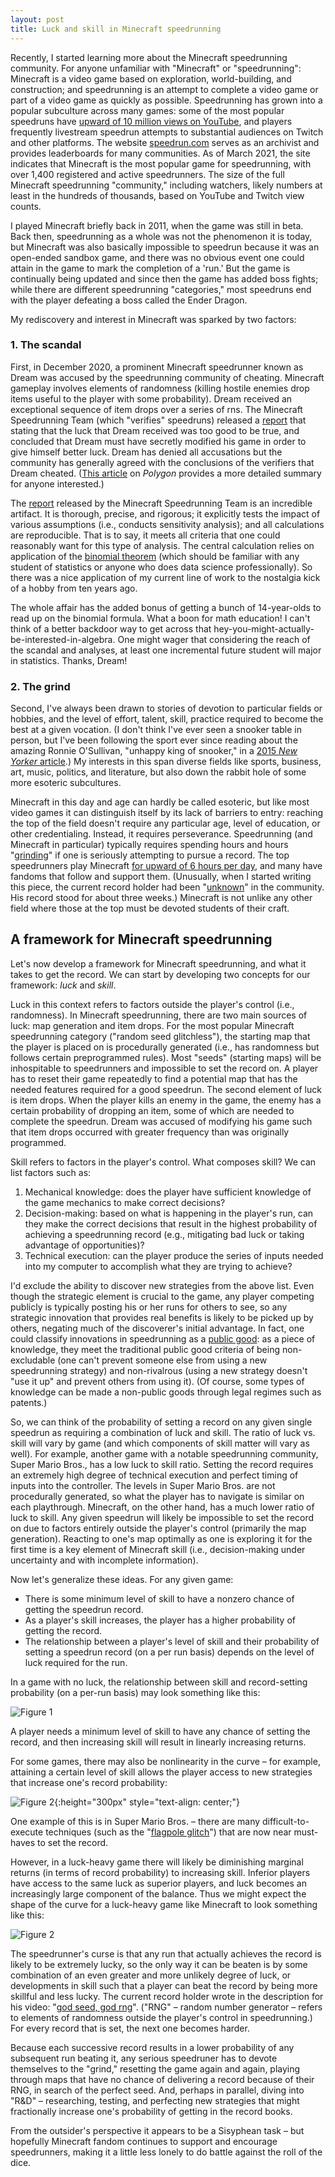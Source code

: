 ```yaml
---
layout: post
title: Luck and skill in Minecraft speedrunning
---
```


Recently, I started learning more about the Minecraft speedrunning community. For anyone unfamiliar with "Minecraft" or "speedrunning": Minecraft is a video game based on exploration, world-building, and construction; and speedrunning is an attempt to complete a video game or part of a video game as quickly as possible. Speedrunning has grown into a popular subculture across many games: some of the most popular speedruns have [upward of 10 million views on YouTube](https://www.youtube.com/watch?v=CFkv6DtKf3w), and players frequently livestream speedrun attempts to substantial audiences on Twitch and other platforms. The website [speedrun.com](www.speedrun.com) serves as an archivist and provides leaderboards for many communities. As of March 2021, the site indicates that  Minecraft is the most popular game for speedrunning, with over 1,400 registered and active speedrunners. The size of the full Minecraft speedrunning "community," including watchers, likely numbers at least in the hundreds of thousands, based on YouTube and Twitch view counts.

I played Minecraft briefly back in 2011, when the game was still in beta. Back then, speedrunning as a whole was not the phenomenon it is today, but Minecraft was also basically impossible to speedrun because it was an open-ended sandbox game, and there was no obvious event one could attain in the game to mark the completion of a 'run.' But the game is continually being updated and since then the game has added boss fights; while there are different speedrunning "categories," most speedruns end with the player defeating a boss called the Ender Dragon.

My rediscovery and interest in Minecraft was sparked by two factors:

### 1. The scandal

First, in December 2020, a prominent Minecraft speedrunner known as Dream was accused by the speedrunning community of cheating. Minecraft gameplay involves elements of randomness (killing hostile enemies drop items useful to the player with some probability). Dream received an exceptional sequence of item drops over a series of rns. The Minecraft Speedrunning Team (which "verifies" speedruns) released a [report](https://mcspeedrun.com/dream.pdf) that stating that the luck that Dream received was too good to be true, and concluded that Dream must have secretly modified his game in order to give himself better luck. Dream has denied all accusations but the community has generally agreed with the conclusions of the verifiers that Dream cheated. ([This article](https://www.polygon.com/2020/12/15/22176341/minecraft-youtube-dream-speedrun-cheating-mod-world-record-piglin) on *Polygon* provides a more detailed summary for anyone interested.)

The [report](https://mcspeedrun.com/dream.pdf) released by the Minecraft Speedrunning Team is an incredible artifact. It is thorough, precise, and rigorous; it explicitly tests the impact of various assumptions (i.e., conducts sensitivity analysis); and all calculations are reproducible. That is to say, it meets all criteria that one could reasonably want for this type of analysis. The central calculation relies on application of the [binomial theorem](https://www.statisticshowto.com/probability-and-statistics/binomial-theorem/binomial-distribution-formula/) (which should be familiar with any student of statistics or anyone who does data science professionally). So there was a nice application of my current line of work to the nostalgia kick of a hobby from ten years ago. 

The whole affair has the added bonus of getting a bunch of 14-year-olds to read up on the binomial formula. What a boon for math education! I can't think of a better backdoor way to get across that hey-you-might-actually-be-interested-in-algebra. One might wager that considering the reach of the scandal and analyses, at least one incremental future student will major in statistics. Thanks, Dream!

### 2. The grind

Second, I've always been drawn to stories of devotion to particular fields or hobbies, and the level of effort, talent, skill, practice required to become the best at a given vocation. (I don't think I've ever seen a snooker table in person, but I've been following the sport ever since reading about the amazing Ronnie O'Sullivan, "unhappy king of snooker," in a [2015 *New Yorker* article](https://www.newyorker.com/magazine/2015/03/30/follow-the-white-ball).) My interests in this span diverse fields like sports, business, art, music, politics, and literature, but also down the rabbit hole of some more esoteric subcultures. 

Minecraft in this day and age can hardly be called esoteric, but like most video games it can distinguish itself by its lack of barriers to entry: reaching the top of the field doesn't require any particular age, level of education, or other credentialing. Instead, it requires perseverance. Speedrunning (and Minecraft in particular) typically requires spending hours and hours "[grinding](https://en.wikipedia.org/wiki/Grinding_(video_games))" if one is seriously attempting to pursue a record. The top speedrunners play Minecraft [for upward of 6 hours per day](https://www.youtube.com/watch?v=XCl-dtcIVOM), and many have fandoms that follow and support them. (Unusually, when I started writing this piece, the current record holder had been "[unknown](https://www.youtube.com/watch?v=8gpazgyj_tE)" in the community. His record stood for about three weeks.)  Minecraft is not unlike any other field where those at the top must be devoted students of their craft.

## A framework for Minecraft speedrunning

Let's now develop a framework for Minecraft speedrunning, and what it takes to get the record. We can start by developing two concepts for our framework: *luck* and *skill*.

Luck in this context refers to factors outside the player's control (i.e., randomness). In Minecraft speedrunning, there are two main sources of luck: map generation and item drops. For the most popular Minecraft speedrunning category ("random seed glitchless"), the starting map that the player is placed on is procedurally generated (i.e., has randomness but follows certain preprogrammed rules). Most "seeds" (starting maps) will be inhospitable to speedrunners and impossible to set the record on. A player has to reset their game repeatedly to find a potential map that has the needed features required for a good speedrun. The second element of luck is item drops. When the player kills an enemy in the game, the enemy has a certain probability of dropping an item, some of which are needed to complete the speedrun. Dream was accused of modifying his game such that item drops occurred with greater frequency than was originally programmed.

Skill refers to factors in the player's control. What composes skill? We can list factors such as:

1. Mechanical knowledge: does the player have sufficient knowledge of the game mechanics to make correct decisions?
1. Decision-making: based on what is happening in the player's run, can they make the correct decisions that result in the highest probability of achieving a speedrunning record (e.g., mitigating bad luck or taking advantage of opportunities)?
1. Technical execution: can the player produce the series of inputs needed into my computer to accomplish what they are trying to achieve?
   
I'd exclude the ability to discover new strategies from the above list. Even though the strategic element is crucial to the game, any player competing publicly is typically posting his or her runs for others to see, so any strategic innovation that provides real benefits is likely to be picked up by others, negating much of the discoverer's initial advantage. In fact, one could classify innovations in speedrunning as a [public good](https://en.wikipedia.org/wiki/Public_good_(economics)): as a piece of knowledge, they meet the traditional public good criteria of being non-excludable (one can't prevent someone else from using a new speedrunning strategy) and non-rivalrous (using a new strategy doesn't "use it up" and prevent others from using it). (Of course, some types of knowledge can be made a non-public goods through legal regimes such as patents.)

So, we can think of the probability of setting a record on any given single speedrun as requiring a combination of luck and skill. The ratio of luck vs. skill will vary by game (and which components of skill matter will vary as well). For example, another game with a notable speedrunning community, Super Mario Bros., has a low luck to skill ratio. Setting the record requires an extremely high degree of technical execution and perfect timing of inputs into the controller. The levels in Super Mario Bros. are not procedurally generated, so what the player has to navigate is similar on each playthrough. Minecraft, on the other hand, has a much lower ratio of luck to skill. Any given speedrun will likely be impossible to set the record on due to factors entirely outside the player's control (primarily the map generation). Reacting to one's map optimally as one is exploring it for the first time is a key element of Minecraft skill (i.e., decision-making under uncertainty and with incomplete information).

Now let's generalize these ideas. For any given game:

- There is some minimum level of skill to have a nonzero chance of getting the speedrun record.
- As a player's skill increases, the player has a higher probability of getting the record.
- The relationship between a player's level of skill and their probability of setting a speedrun record (on a per run basis) depends on the level of luck required for the run.

In a game with no luck, the relationship between skill and record-setting probability (on a per-run basis) may look something like this:

![Figure 1](/images/speedrun/fig1.png)

A player needs a minimum level of skill to have any chance of setting the record, and then increasing skill will result in linearly increasing returns.

For some games, there may also be nonlinearity in the curve – for example, attaining a certain level of skill allows the player access to new strategies that increase one's record probability:

![Figure 2](/images/speedrun/fig2.png){:height="300px" style="text-align: center;"}

One example of this is in Super Mario Bros. – there are many difficult-to-execute techniques (such as the "[flagpole glitch](https://www.youtube.com/watch?v=oBxBaMW9riw)") that are now near must-haves to set the record.

However, in a luck-heavy game there will likely be diminishing marginal returns (in terms of record probability) to increasing skill. Inferior players have access to the same luck as superior players, and luck becomes an increasingly large component of the balance. Thus we might expect the shape of the curve for a luck-heavy game like Minecraft to look something like this:

![Figure 2](/images/speedrun/fig3.png)

The speedrunner's curse is that any run that actually achieves the record is likely to be extremely lucky, so the only way it can be beaten is by some combination of an even greater and more unlikely degree of luck, or developments in skill such that a player can beat the record by being more skillful and less lucky. The current record holder wrote in the description for his video: "[god seed, god rng](https://www.youtube.com/watch?v=H3m5ZL7Nd2I)". ("RNG" – random number generator – refers to elements of randomness outside the player's control in speedrunning.) For every record that is set, the next one becomes harder.

Because each successive record results in a lower probability of any subsequent run beating it, any serious speedruner has to devote themselves to the "grind," resetting the game again and again, playing through maps that have no chance of delivering a record because of their RNG, in search of the perfect seed. And, perhaps in parallel, diving into "R&D" – researching, testing, and perfecting new strategies that might fractionally increase one's probability of getting in the record books.

From the outsider's perspective it appears to be a Sisyphean task – but hopefully Minecraft fandom continues to support and encourage speedrunners, making it a little less lonely to do battle against the roll of the dice.
